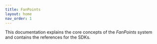 ```yaml
---
title: FanPoints
layout: home
nav_order: 1
---
```


This documentation explains the core concepts of the *FanPoints* system and contains the references for the SDKs.
